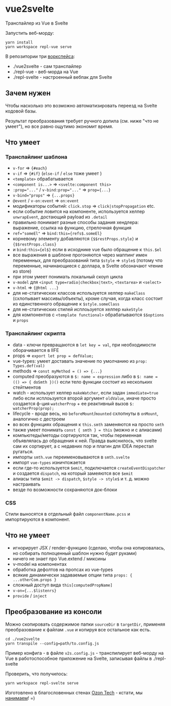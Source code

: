 # vue2svelte

Транспайлер из Vue в Svelte

Запустить веб-морду:
```text
yarn install
yarn workspace repl-vue serve
```

В репозитории три [воркспейса](https://classic.yarnpkg.com/en/docs/workspaces/):

- ./vue2svelte - сам транспайлер
- ./repl-vue - веб-морда на Vue
- ./repl-svelte - настроенный вебпак для Svelte

## Зачем нужен

Чтобы насколько это возможно автоматизировать переезд на Svelte кодовой базы.

Результат преобразования требует ручного допила (см. ниже "что не умеет"), но все равно ощутимо экономит время.

## Что умеет

### Транспайлинг шаблона
 - `v-for` => `{#each}`
 - `v-if` => `{#if}` (`else-if` / `else` тоже умеет )
 - `<template>` обрабатывается
 - `<component is...>` => `<svelte:component this>`
 - `:prop="..."` / `v-bind:prop="..."` => `prop={...}`
 - `v-bind="props"` => `{...props}`
 - `@event` / `v-on:event` => `on:event`
 - модификаторы событий: `click.stop` => `click|stopPropagation` etc.
 - если событие ловится на компоненте, используется хелпер `unwrapEvent`, достающий payload из `.detail`
 - правильно понимает разные способы задания хендлера: выражение, ссылка на функцию, стрелочная функция
 - `ref="someEl"` => `bind:this={refs$.someEl}`
 - корневому элементу добавляются `{$$restProps.style}` и `{$$restProps.class}`
 - и `bind:this={el$}` если в исходнике vue было обращение к `this.$el`
 - все выражения в шаблоне прогоняются через маппинг имен переменных, для преобразований типа `$style` => `style$` (потому что переменные, начинающиеся с доллара, в Svelte обозначают чтение из store)
 - при этом умеет понимать локальный скоуп цикла 
 - `v-model` для `<input type=radio|checkbox|text>`, `<textarea>` и `<select>`
 - `v-html` => `{@html ...}`
 - для не-статических классов используется хелпер `makeClass` (схлопывает массивы/объекты), кроме случая, когда класс состоит из единственного обращение к `$style.someClass`
 - для не-статических стилей исплоьзуется хелпер `makeStyle`
 - для компонентов с `<template functional>` обрабатываются `$$options` и `props`

### Транспайлинг скрипта

 - data - ключи превращаются в `let key = val`, при необходимости оборачивается в IIFE
 - props => `export let prop = defValue;`
 - vue-types: умеет доставать значение по умолчанию из `prop: Types.def(val)`  
 - methods => `const myMethod = () => {...}`
 - computed преобразуются в `$: name = expression` либо в `$: name = (() => { doSmth })()` если тело функции состоит из нескольких стейтментов
 - watch - использует хелпер `makeWatcher`, если задан `immediate=true` либо если исплоьзуется второй аргумент `oldValue`, иначе просто создается ф-ция `watcherProp` + ее реактивный вызов `$: watcherProp(prop);`
 - lifecycle - вроде весь, но `beforeMount`/`mounted` схлопнуты в `onMount`, аналогично с дестроем
 - во всех функциях обращения к `this.smth` заменяются на просто `smth`
 - также умеет понимать `const { smth } = this` (можно и с алиасами)
 - компьютеды/методы сортируются так, чтобы переменная объявлялась до обращения к ней. Правда выяснилось, что svelte сам их сортирует, а с недавних пор и плагин для IDEA перестал ругаться.
 - импорты `smth.vue` переименовываются в `smth.svelte`
 - импорт `vue-types` изничтожается
 - если где-то используется `$emit`, подключается `createEventDispatcher` и создается `dispatch`, на который замеяются все `$emit`
 - алиасы типа `$emit -> dispatch`, `$style -> style$` и т. д. можно настраивать
 - везде по возможности сохраняются док-блоки

### CSS

Стили выносятся в отдельный файл `componentName.pcss` и импортируются в компонент.

## Что не умеет

 - игнорирует JSX / render-функцию (сделаю, чтобы она копировалась, но собирать полноценный шаблон нужно будет руками)
 - ничего не знает про Vue.extend / миксины
 - v-model на компонентах
 - обработка дефолтов на пропсах из vue-types
 - всякие динамически задаваемые опции типа `props: { ...otherCom.props }`
 - сложный доступ вида `this[computedPropName]`
 - `v-on={...$listenrs}`
 - `provide` / `inject`

## Преобразование из консоли

Можно скопировать содержимое папки `sourceDir` в `targetDir`, применяя преобразование к файлам `.vue` и копируя все остальное как есть.

```text
cd ./vue2svelte
yarn transpile --config=path/to.config.js
```

Пример конфига - в файле `v2s.config.js` - транспилирует веб-морду на Vue в работоспособное приложение на Svelte, записывая файлы в ./repl-svelte 

Проверить, что получилось:

```text
yarn workspace repl-svelte serve
```

Изготовлено в благословенных стенах [Ozon Tech](https://ozon.dev/) - кстати, мы [нанимаем](https://job.ozon.ru/)! =)
